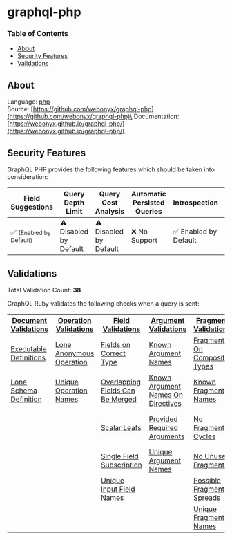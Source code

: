 # graphql-php

### Table of Contents
* [About](#About)
* [Security Features](#Security-Features)
* [Validations](#Validations)

## About
Language: [php](https://www.php.net/)\
Source: [https://github.com/webonyx/graphql-php](https://github.com/webonyx/graphql-php)\
Documentation: [https://webonyx.github.io/graphql-php/](https://webonyx.github.io/graphql-php/)

## Security Features
GraphQL PHP provides the following features which should be taken into consideration:

| Field Suggestions | Query Depth Limit | Query Cost Analysis | Automatic Persisted Queries | Introspection      | Debug Mode | Batch Requests  |
|-------------------|-------------------|---------------------|-----------------------------|--------------------|------------|-----------------|
| :white_check_mark: <small>(Enabled by Default)</small> | :warning: Disabled by Default | :warning: Disabled by Default | :x: No Support | :white_check_mark: Enabled by Default | :x: No Support | :white_check_mark: Enabled by Default   |

## Validations
Total Validation Count: **38**

GraphQL Ruby validates the following checks when a query is sent:

<table>
	<tr>
		<th><a href="https://spec.graphql.org/October2021/#sec-Documents">Document Validations</a></th>
		<th><a href="https://spec.graphql.org/October2021/#sec-Validation.Operations">Operation Validations</a></th>
		<th><a href="https://spec.graphql.org/October2021/#sec-Validation.Fields">Field Validations</a></th>
		<th><a href="https://spec.graphql.org/October2021/#sec-Validation.Arguments">Argument Validations</a></th>
		<th><a href="https://spec.graphql.org/October2021/#sec-Validation.Fragments">Fragment Validations</a></th>
		<th><a href="https://spec.graphql.org/October2021/#sec-Values">Value Validations</a></th>
		<th><a href="https://spec.graphql.org/October2021/#sec-Validation.Directives">Directive Validations</a></th>
		<th><a href="https://spec.graphql.org/October2021/#sec-Validation.Variables">Variable Validations</a></th>
		<th>Misc. Validations</th>
	</tr>
	<tr>
		<td><a href="https://github.com/webonyx/graphql-php/blob/master/src/Validator/Rules/ExecutableDefinitions.php">Executable Definitions</a></td>
		<td><a href="https://github.com/webonyx/graphql-php/blob/master/src/Validator/Rules/LoneAnonymousOperation.php">Lone Anonymous Operation</a></td>
		<td><a href="https://github.com/webonyx/graphql-php/blob/master/src/Validator/Rules/FieldsOnCorrectType.php">Fields on Correct Type</a></td>
		<td><a href="https://github.com/webonyx/graphql-php/blob/master/src/Validator/Rules/KnownArgumentNames.php">Known Argument Names</a></td>
		<td><a href="https://github.com/webonyx/graphql-php/blob/master/src/Validator/Rules/FragmentsOnCompositeTypes.php">Fragments On Composite Types</a></td>
		<td><a href="https://github.com/webonyx/graphql-php/blob/master/src/Validator/Rules/KnownTypeNames.php">Known Type Names</a></td>
		<td><a href="https://github.com/webonyx/graphql-php/blob/master/src/Validator/Rules/KnownDirectives.php">Known Directives</a></td>
		<td><a href="https://github.com/webonyx/graphql-php/blob/master/src/Validator/Rules/NoUndefinedVariables.php">No Undefined Variables</a></td>
		<td><a href="https://github.com/webonyx/graphql-php/blob/master/src/Validator/Rules/QueryComplexity.php">Query Complexity</a></td>
	</tr>
	<tr>
		<td><a href="https://github.com/webonyx/graphql-php/blob/master/src/Validator/Rules/LoneSchemaDefinition.php">Lone Schema Definition</a></td>
		<td><a href="https://github.com/webonyx/graphql-php/blob/master/src/Validator/Rules/UniqueOperationNames.php">Unique Operation Names</a></td>
		<td><a href="https://github.com/webonyx/graphql-php/blob/master/src/Validator/Rules/OverlappingFieldsCanBeMerged.php">Overlapping Fields Can Be Merged</a></td>
		<td><a href="https://github.com/webonyx/graphql-php/blob/master/src/Validator/Rules/KnownArgumentNamesOnDirectives.php">Known Argument Names On Directives</a></td>
		<td><a href="https://github.com/webonyx/graphql-php/blob/master/src/Validator/Rules/KnownFragmentNames.php">Known Fragment Names</a></td>
		<td><a href="https://github.com/webonyx/graphql-php/blob/master/src/Validator/Rules/PossibleTypeExtensions.php">Possible Type Extensions</a></td>
		<td><a href="https://github.com/webonyx/graphql-php/blob/master/src/Validator/Rules/UniqueDirectiveNames.php">Unique Directive Names</a></td>
		<td><a href="https://github.com/webonyx/graphql-php/blob/master/src/Validator/Rules/NoUnusedVariables.php">No Unused Variables</a></td>
		<td><a href="https://github.com/webonyx/graphql-php/blob/master/src/Validator/Rules/QueryDepth.php">Query Depth</a></td>
	</tr>
	<tr>
		<td><a href=""></a></td>
		<td><a href=""></a></td>
		<td><a href="https://github.com/webonyx/graphql-php/blob/master/src/Validator/Rules/ScalarLeafs.php">Scalar Leafs</a></td>
		<td><a href="https://github.com/webonyx/graphql-php/blob/master/src/Validator/Rules/ProvidedRequiredArguments.php">Provided Required Arguments</a></td>
		<td><a href="https://github.com/webonyx/graphql-php/blob/master/src/Validator/Rules/NoFragmentCycles.php">No Fragment Cycles</a></td>
		<td><a href="https://github.com/webonyx/graphql-php/blob/master/src/Validator/Rules/UniqueEnumValueNames.php">Unique Enum Value Names</a></td>
		<td><a href="https://github.com/webonyx/graphql-php/blob/master/src/Validator/Rules/UniqueDirectivesPerLocation.php">Unique Directives Per Location</a></td>
		<td><a href="https://github.com/webonyx/graphql-php/blob/master/src/Validator/Rules/UniqueVariableNames.php">Unique Variable Names</a></td>
		<td><a href="https://github.com/webonyx/graphql-php/blob/master/src/Validator/Rules/DisableIntrospection.php">Disable Introspection</a></td>
	</tr>
	<tr>
		<td><a href=""></a></td>
		<td><a href=""></a></td>
		<td><a href="https://github.com/webonyx/graphql-php/blob/master/src/Validator/Rules/SingleFieldSubscription.php">Single Field Subscription</a></td>
		<td><a href="https://github.com/webonyx/graphql-php/blob/master/src/Validator/Rules/UniqueArgumentNames.php">Unique Argument Names</a></td>
		<td><a href="https://github.com/webonyx/graphql-php/blob/master/src/Validator/Rules/NoUnusedFragments.php">No Unused Fragments</a></td>
		<td><a href="https://github.com/webonyx/graphql-php/blob/master/src/Validator/Rules/UniqueOperationTypes.php">Unique Operation Types</a></td>
		<td><a href=""></a></td>
		<td><a href="https://github.com/webonyx/graphql-php/blob/master/src/Validator/Rules/VariablesAreInputTypes.php">Variables Are Input Types</a></td>
		<td><a href=""></a></td>
	</tr>
	<tr>
		<td><a href=""></a></td>
		<td><a href=""></a></td>
		<td><a href="https://github.com/webonyx/graphql-php/blob/master/src/Validator/Rules/UniqueInputFieldNames.php">Unique Input Field Names</a></td>
		<td><a href=""></a></td>
		<td><a href="https://github.com/webonyx/graphql-php/blob/master/src/Validator/Rules/PossibleFragmentSpreads.php">Possible Fragment Spreads</a></td>
		<td><a href="https://github.com/webonyx/graphql-php/blob/master/src/Validator/Rules/UniqueTypeNames.php">Unique Type Names</a></td>
		<td><a href=""></a></td>
		<td><a href="https://github.com/webonyx/graphql-php/blob/master/src/Validator/Rules/VariablesInAllowedPosition.php">Variables In Allowed Position</a></td>
		<td><a href=""></a></td>
	</tr>
	<tr>
		<td><a href=""></a></td>
		<td><a href=""></a></td>
		<td><a href=""></a></td>
		<td><a href=""></a></td>
		<td><a href="https://github.com/webonyx/graphql-php/blob/master/src/Validator/Rules/UniqueFragmentNames.php">Unique Fragment Names</a></td>
		<td><a href="https://github.com/webonyx/graphql-php/blob/master/src/Validator/Rules/ValuesOfCorrectType.php">Values Of Correct Type</a></td>
		<td><a href=""></a></td>
		<td><a href=""></a></td>
		<td><a href=""></a></td>
	</tr>
</table>
